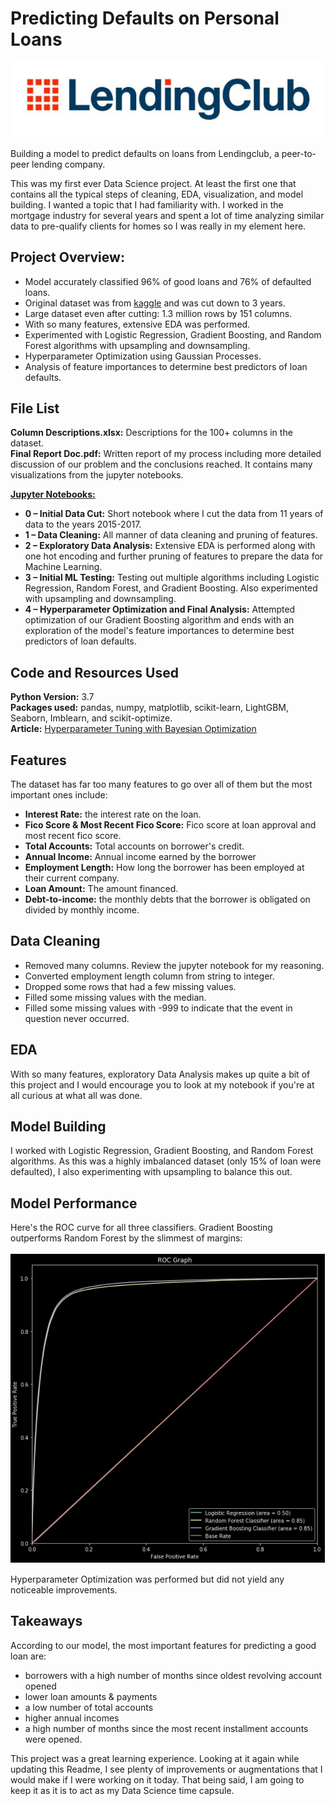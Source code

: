 # Predicting Defaults on Personal Loans

<img src="https://github.com/Huntsworth7/LendingClubClassification/blob/master/images/lending_club_logo.JPG">

Building a model to predict defaults on loans from Lendingclub, a peer-to-peer lending company.

This was my first ever Data Science project. At least the first one that contains all the typical steps of cleaning, EDA, visualization, and model building.
I wanted a topic that I had familiarity with. I worked in the mortgage industry for several years and spent a lot of time analyzing similar data
to pre-qualify clients for homes so I was really in my element here.   

## Project Overview:
- Model accurately classified 96% of good loans and 76% of defaulted loans. 
- Original dataset was from [kaggle](https://www.kaggle.com/wordsforthewise/lending-club) and was cut down to 3 years.
- Large dataset even after cutting: 1.3 million rows by 151 columns.
- With so many features, extensive EDA was performed.
- Experimented with Logistic Regression, Gradient Boosting, and Random Forest algorithms with upsampling and downsampling.
- Hyperparameter Optimization using Gaussian Processes.
- Analysis of feature importances to determine best predictors of loan defaults.

## File List
**Column Descriptions.xlsx:** Descriptions for the 100+ columns in the dataset.<br>
**Final Report Doc.pdf:** Written report of my process including more detailed discussion of our problem and the conclusions reached. It contains many visualizations from the jupyter notebooks.<br>

**<ins>Jupyter Notebooks:</ins>**
- **0 – Initial Data Cut:** Short notebook where I cut the data from 11 years of data to the years 2015-2017.
- **1 – Data Cleaning:** All manner of data cleaning and pruning of features.
- **2 – Exploratory Data Analysis:** Extensive EDA is performed along with one hot encoding and further pruning of features to prepare the data for Machine Learning.
- **3 – Initial ML Testing:** Testing out multiple algorithms including Logistic Regression, Random Forest, and Gradient Boosting. Also experimented with upsampling and downsampling.
- **4 – Hyperparameter Optimization and Final Analysis:** Attempted optimization of our Gradient Boosting algorithm and ends with an exploration of the model's feature importances to determine best predictors of loan defaults.

## Code and Resources Used
**Python Version:** 3.7<br>
**Packages used:** pandas, numpy, matplotlib, scikit-learn, LightGBM, Seaborn, Imblearn, and scikit-optimize.<br>
**Article:** [Hyperparameter Tuning with Bayesian Optimization](https://medium.com/@vincent.kr18/hyper-parameter-tuning-using-bayesian-optimisation-code-b50e0e8abe20)


## Features
The dataset has far too many features to go over all of them but the most important ones include:
- **Interest Rate:** the interest rate on the loan.
- **Fico Score & Most Recent Fico Score:** Fico score at loan approval and most recent fico score.
- **Total Accounts:** Total accounts on borrower's credit.
- **Annual Income:** Annual income earned by the borrower
- **Employment Length:** How long the borrower has been employed at their current company.
- **Loan Amount:** The amount financed.  
- **Debt-to-income:** the monthly debts that the borrower is obligated on divided by monthly income.   

## Data Cleaning
- Removed many columns. Review the jupyter notebook for my reasoning.
- Converted employment length column from string to integer.
- Dropped some rows that had a few missing values.
- Filled some missing values with the median.
- Filled some missing values with -999 to indicate that the event in question never occurred.

## EDA
With so many features, exploratory Data Analysis makes up quite a bit of this project and I would encourage you to look at my notebook if you're at all curious at what all was done.

## Model Building
I worked with Logistic Regression, Gradient Boosting, and Random Forest algorithms. As this was a highly imbalanced dataset (only 15% of loan were defaulted), I also experimenting with upsampling to balance this out. 


## Model Performance
Here's the ROC curve for all three classifiers. Gradient Boosting outperforms Random Forest by the slimmest of margins: <br><br>
<img src="https://github.com/Huntsworth7/LendingClubClassification/blob/master/images/roc_curve.JPG" width="540">

Hyperparameter Optimization was performed but did not yield any noticeable improvements.

## Takeaways
According to our model, the most important features for predicting a good loan are:
- borrowers with a high number of months since oldest revolving account opened
- lower loan amounts & payments
- a low number of total accounts
- higher annual incomes
- a high number of months since the most recent installment accounts were opened.

This project was a great learning experience. Looking at it again while updating this Readme, I see plenty of improvements or augmentations that I would make if I were working on it today. That being said, I am going to keep it as it is to act as my Data Science time capsule.
